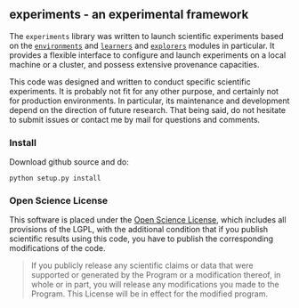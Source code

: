## experiments - an experimental framework

The `experiments` library was written to launch scientific experiments based on the [`environments`](https://github.com/humm/environments) and [`learners`](https://github.com/humm/learners)
and [`explorers`](https://github.com/humm/explorers) modules in particular. It provides a flexible interface to configure and launch experiments on a local machine or a cluster, and possess extensive provenance capacities.

This code was designed and written to conduct specific scientific experiments. It is probably not fit for any other purpose, and certainly not for production environments. In particular, its maintenance and development depend on the direction of future research. That being said, do not hesitate to submit issues or contact me by mail for questions and comments.


### Install

Download github source and do:
```
python setup.py install
```


### Open Science License

This software is placed under the [Open Science License](http://fabien.benureau.com/openscience.html), which includes all provisions of the LGPL, with the additional condition that if you publish scientific results using this code, you have to publish the corresponding modifications of the code.

> If you publicly release any scientific claims or data that were supported or generated by the Program or a modification thereof, in whole or in part, you will release any modifications you made to the Program. This License will be in effect for the modified program.
